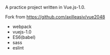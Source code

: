A practice project written in Vue.js-1.0.

Fork from https://github.com/axilleasiv/vue2048

* webpack
* vuejs-1.0
* ES6(babel)
* sass
* eslint

